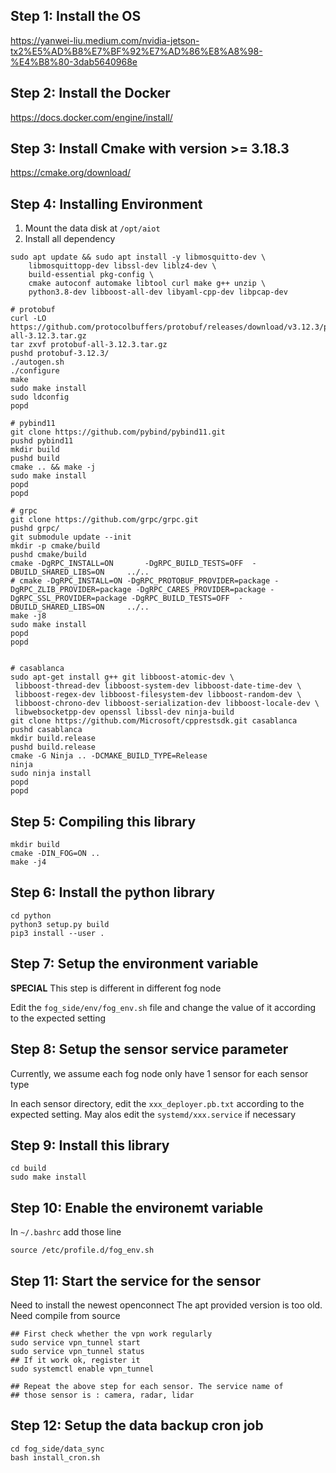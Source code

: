## Step 1: Install the OS

https://yanwei-liu.medium.com/nvidia-jetson-tx2%E5%AD%B8%E7%BF%92%E7%AD%86%E8%A8%98-%E4%B8%80-3dab5640968e

## Step 2: Install the Docker

https://docs.docker.com/engine/install/

## Step 3: Install Cmake with version >= 3.18.3

https://cmake.org/download/

## Step 4: Installing Environment

1. Mount the data disk at `/opt/aiot`
2. Install all dependency

```
sudo apt update && sudo apt install -y libmosquitto-dev \
    libmosquittopp-dev libssl-dev liblz4-dev \
    build-essential pkg-config \
    cmake autoconf automake libtool curl make g++ unzip \
    python3.8-dev libboost-all-dev libyaml-cpp-dev libpcap-dev

# protobuf
curl -LO https://github.com/protocolbuffers/protobuf/releases/download/v3.12.3/protobuf-all-3.12.3.tar.gz
tar zxvf protobuf-all-3.12.3.tar.gz
pushd protobuf-3.12.3/
./autogen.sh
./configure
make
sudo make install
sudo ldconfig
popd

# pybind11
git clone https://github.com/pybind/pybind11.git
pushd pybind11
mkdir build
pushd build
cmake .. && make -j
sudo make install
popd
popd

# grpc
git clone https://github.com/grpc/grpc.git
pushd grpc/
git submodule update --init
mkdir -p cmake/build
pushd cmake/build
cmake -DgRPC_INSTALL=ON       -DgRPC_BUILD_TESTS=OFF  -DBUILD_SHARED_LIBS=ON     ../..
# cmake -DgRPC_INSTALL=ON -DgRPC_PROTOBUF_PROVIDER=package -DgRPC_ZLIB_PROVIDER=package -DgRPC_CARES_PROVIDER=package -DgRPC_SSL_PROVIDER=package -DgRPC_BUILD_TESTS=OFF  -DBUILD_SHARED_LIBS=ON     ../.. 
make -j8
sudo make install
popd
popd


# casablanca
sudo apt-get install g++ git libboost-atomic-dev \
 libboost-thread-dev libboost-system-dev libboost-date-time-dev \
 libboost-regex-dev libboost-filesystem-dev libboost-random-dev \
 libboost-chrono-dev libboost-serialization-dev libboost-locale-dev \
 libwebsocketpp-dev openssl libssl-dev ninja-build
git clone https://github.com/Microsoft/cpprestsdk.git casablanca
pushd casablanca
mkdir build.release
pushd build.release
cmake -G Ninja .. -DCMAKE_BUILD_TYPE=Release
ninja
sudo ninja install
popd
popd
```

## Step 5: Compiling this library

```
mkdir build
cmake -DIN_FOG=ON ..
make -j4
```

## Step 6: Install the python library

```
cd python
python3 setup.py build
pip3 install --user .
```

## Step 7: Setup the environment variable

**SPECIAL** This step is different in different fog node

Edit the `fog_side/env/fog_env.sh` file and change the value of it according to the expected setting

## Step 8: Setup the sensor service parameter

Currently, we assume each fog node only have 1 sensor for each sensor type

In each sensor directory, edit the `xxx_deployer.pb.txt` according to the expected setting. May alos edit the `systemd/xxx.service` if necessary

## Step 9: Install this library

```
cd build
sudo make install
```

## Step 10: Enable the environemt variable

In `~/.bashrc` add those line
```
source /etc/profile.d/fog_env.sh
```

## Step 11: Start the service for the sensor

Need to install the newest openconnect
The apt provided version is too old. Need compile from source
```
## First check whether the vpn work regularly
sudo service vpn_tunnel start
sudo service vpn_tunnel status
## If it work ok, register it
sudo systemctl enable vpn_tunnel

## Repeat the above step for each sensor. The service name of
## those sensor is : camera, radar, lidar
```

## Step 12: Setup the data backup cron job

```
cd fog_side/data_sync
bash install_cron.sh
```
